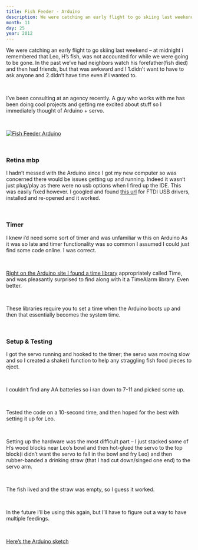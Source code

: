 ```yaml
---
title: Fish Feeder - Arduino
description: We were catching an early flight to go skiing last weekend – at midnight i remembered that Leo, H’s fish, was not accounted for while we were going to be gone.
month: 11
day: 25
year: 2012
---
```

We were catching an early flight to go skiing last weekend – at midnight i remembered that Leo, H’s fish, was not accounted for while we were going to be gone. In the past we’ve had neighbors watch his forefather(fish died) and then had friends, but that was awkward and I 1.didn’t want to have to ask anyone and 2.didn’t have time even if i wanted to.

<br>

I’ve been consulting at an agency recently. A guy who works with me has been doing cool projects and getting me excited about stuff so I immediately thought of Arduino + servo.

<br>

[![Fish Feeder Arduino](http://img.youtube.com/vi/QzPMg48yojU/0.jpg)](https://www.youtube.com/watch?v=QzPMg48yojU "Fish Feeder Arduinos")

<br>

### Retina mbp
I hadn’t messed with the Arduino since I got my new computer so was concerned there would be issues getting up and running. Indeed it wasn’t just plug/play as there were no usb options when I fired up the IDE. This was easily fixed however. I googled and found [this url](http://www.ftdichip.com/Drivers/VCP.htm) for FTDI USB drivers, installed and re-opened and it worked.

<br>

### Timer

I knew i’d need some sort of timer and was unfamiliar w this on Arduino  As it was so late and timer functionality was so common I assumed I could just find some code online. I was correct.

<br>

[Right on the Arduino site I found a time library](http://www.arduino.cc/playground/Code/Time) appropriately called Time, and was pleasantly surprised to find along with it a TimeAlarm library. Even better.

<br>

These libraries require you to set a time when the Arduino boots up and then that essentially becomes the system time.


<!-- Loaded Straw + Servo over Leo’s Bowl -->

<br>

### Setup & Testing
I got the servo running and hooked to the timer; the servo was moving slow and so I created a shake() function to help any straggling fish food pieces to eject.

<br>

I couldn’t find any AA batteries so i ran down to 7-11 and picked some up.

<br>

Tested the code on a 10-second time, and then hoped for the best with setting it up for Leo.

<br>

Setting up the hardware was the most difficult part – I just stacked some of H’s wood blocks near Leo’s bowl and then hot-glued the servo to the top block(i didn’t want the servo to fall in the bowl and fry Leo) and then rubber-banded a drinking straw (that I had cut down/singed one end) to the servo arm.

<br>

 

The fish lived and the straw was empty, so I guess it worked.

<br>


In the future I’ll be using this again, but I’ll have to figure out a way to have multiple feedings.

<br>

[Here’s the Arduino sketch](https://github.com/jaredstanley/arduinofishfeeder)

<br>
